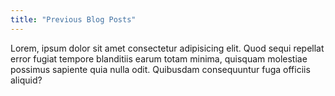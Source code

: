 ```yaml
---
title: "Previous Blog Posts"
---
```

Lorem, ipsum dolor sit amet consectetur adipisicing elit. Quod sequi repellat error fugiat tempore blanditiis earum totam minima, quisquam molestiae possimus sapiente quia nulla odit. Quibusdam consequuntur fuga officiis aliquid?